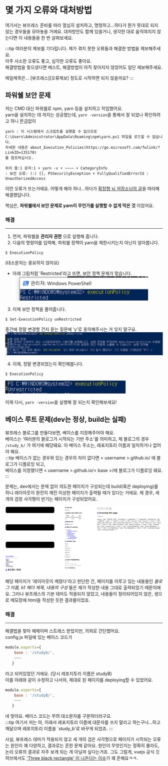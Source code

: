 # 몇 가지 오류와 대처방법
여기서는 뷰프레스 준비를 따라 열심히 설치하고, 명령하고...하다가 뭔가 뜻대로 되지 않는 경우들을 모아놓을 거에요. 대처방안도 함께 있을거니, 생각한 대로 움직여지지 않는다면 이 내용들을 한 번 살펴보세요.  
  
:::tip 여러분의 제보를 기다립니다.
제가 겪지 못한 오류들과 해결한 방법을 제보해주세요.  
아주 사소한 오류도 좋고, 심각한 오류도 좋아요.  
해결방법을 찾으셨다면 베스트, 해결방법이 아직 찾아지지 않았어도 일단 제보해주세요.
  
메일제목은... [뷰프레스][오류제보] 정도로 시작하면 되지 않을까요?
:::

## 파워쉘 보안 문제
저는 CMD 대신 파워쉘로 npm, yarn 등을 설치하고 작업했어요.  
yarn을 설치하는 데 까지는 성공했는데, `yarn -version`을 통해서 잘 되었나 확인하려고 하니 뜬금없이
```
yarn : 이 시스템에서 스크립트를 실행할 수 없으므로 
C:\Users\Administrator\AppData\Roaming\npm\yarn.ps1 파일을 로드할 수 없습니다.
자세한 내용은 about_Execution_Policies(https://go.microsoft.com/fwlink/?LinkID=135170)
를 참조하십시오.

위치 줄:1 문자:1 + yarn -v + ~~~~ + CategoryInfo 
: 보안 오류: (:) [], PSSecurityException + FullyQualifiedErrorId : UnauthorizedAccess
```
이런 오류가 뜨는거에요. 어떻게 해야 하나...하다가 [확장형 뇌 저장소님의 글]( https://extbrain.tistory.com/118)을 따라해 해결했답니다.  
  
핵심은, **파워쉘에서 보안 문제로 yarn이 무언가를 실행할 수 없게 막은 것** 이었어요.

### 해결
***
1. 먼저, 파워쉘을 **관리자 권한** 으로 실행해 줍니다.
1. 다음의 명령어를 입력해, 파워쉘 정책이 yarn을 제한시키는지 아닌지 알아봅니다.
```shell
$ ExecutionPolicy
```
(대소문자는 중요하지 않아요)  
   - 아래 그림처럼 'Restricted'라고 뜨면, 보안 정책 문제가 맞습니다.  
![restricted](./ps_001.png)

3. 이제 보안 정책을 풀어줍니다.
```shell
$ Set-ExecutionPolicy unRestricted
```
중간에 정말 변경할 건지 묻는 질문에 'y'로 동의해주시는 거 잊지 말구요.  
![settingPs](./ps_002.png)

4. 이제, 정말 변경되었는지 확인해봅니다.
```shell
$ ExecutionPolicy
```
![compleps](./ps_003.png)  
  
이제 다시, `yarn -version`을 실행해 잘 되는지 확인해보세요!

## 베이스 루트 문제(dev는 정상, build는 실패)
뷰프레스 블로그를 만들다보면, 베이스를 지정해주어야 해요.  
베이스는 '여러분의 블로그가 시작되는 기반 주소'를 의미하고, 제 블로그의 경우 `/study_b/` 가 여기에 해당돼요. 이 베이스 주소는, 레포지토리 이름과 일치하거나 없어야 해요.  
:::tip 베이스가 없는 경우와 있는 경우의 차이
없다면 < username >.github.io/ 에 블로그가 디플로잉 되고,  
베이스를 지정했다면 < username >.github.io/< base >/에 블로그가 디플로잉 돼요.
:::
  
문제는, dev에서는 문제 없이 의도한 페이지가 구성되는데 build(혹은 deploying)를 하니 레이아웃이 완전히 깨진 이상한 페이지가 출력될 때가 있다는 거에요. 제 경우, 세 개의 검정 사각형이 반기는 페이지가 구성되었어요.  
  
![rayoutCrashed](./onlyThreeRectangle.png)
  
해당 페이지가 '레이아웃이 깨졌다'라고 판단한 건, 페이지를 이루고 있는 내용들인 *블로그 이름, h1 헤더 제목, 내용의 구성* 들은 제가 작성한 내용 그대로 출력되었기 때문이에요. 그러나 뷰프레스의 기본 테마도 적용되지 않았고, 내용들이 정리되어있지 않은, 생으로 메모장에 html을 작성한 듯한 결과물이었죠.
  
### 해결
***
해결법을 찾아 헤메이며 스트레스 받았지만, 의외로 간단했어요.  
config.js 파일에 있는 베이스 코드가
```js
module.exports={
    base : '/studyb/',
    ~~~
   }
```
라고 되어있었던 거에요. (당시 레포지토리 이름은 studyB)  
이를 아래와 같이 수정하고 나서야, 제대로 된 페이지를 deploying할 수 있었어요.
```js
module.exports={
    base : '/studyB/',
    ~~~
   }
```
네 맞아요. 베이스 코드는 무려 대소문자를 구분하더라구요.  
:::tip 여기서 저는
아, 이래서 레포지토리 이름에 대문자를 쓰지 말라고 하는구나...하고  
깨달으며 레포지토리 이름을 `study_b'로 바꾸게 되었죠.
:::
  
사실, 뷰프레스 테마가 적용되지 않고 세 개의 검은 사각형으로 페이지가 시작되는 오류는 원인이 꽤 다양하고, 결과로는 흔한 문제 같아요. 원인이 무엇인지는 정확히 몰라도, 논리 오류의 결과로 자주 보게 되는 게 아닐까 싶다는거죠. 그도 그럴게, vuejs 공식 깃허브에서도 ['Three black rectangle' 이 나온다는 이슈](https://github.com/vuejs/vuepress/issues/575)가 꽤 흔해요ㅋㅋ.